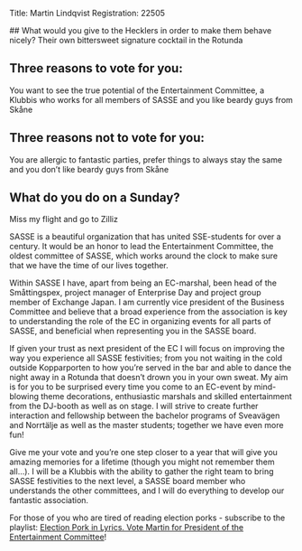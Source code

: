 Title: Martin Lindqvist
Registration: 22505

<section class="well" markdown="1">
## What would you give to the Hecklers in order to make them behave nicely?
Their own bittersweet signature cocktail in the Rotunda

## Three reasons to vote for you:
You want to see the true potential of the Entertainment Committee, a Klubbis who works for all members of SASSE and you like beardy guys from Skåne

## Three reasons not to vote for you:
You are allergic to fantastic parties, prefer things to always stay the same and you don’t like beardy guys from Skåne

## What do you do on a Sunday?
Miss my flight and go to Zilliz
</section>

SASSE is a beautiful organization that has united SSE-students for over a century. It would be an honor to lead the Entertainment Committee, the oldest committee of SASSE, which works around the clock to make sure that we have the time of our lives together.

Within SASSE I have, apart from being an EC-marshal, been head of the Småttingspex, project manager of Enterprise Day and project group member of Exchange Japan. I am currently vice president of the Business Committee and believe that a broad experience from the association is key to understanding the role of the EC in organizing events for all parts of SASSE, and beneficial when representing you in the SASSE board.

If given your trust as next president of the EC I will focus on improving the way you experience all SASSE festivities; from you not waiting in the cold outside Kopparporten to how you’re served in the bar and able to dance the night away in a Rotunda that doesn’t drown you in your own sweat. My aim is for you to be surprised every time you come to an EC-event by mind-blowing theme decorations, enthusiastic marshals and skilled entertainment from the DJ-booth as well as on stage. I will strive to create further interaction and fellowship between the bachelor programs of Sveavägen and Norrtälje as well as the master students; together we have even more fun!

Give me your vote and you’re one step closer to a year that will give you amazing memories for a lifetime (though you might not remember them all…). I will be a Klubbis with the ability to gather the right team to bring SASSE festivities to the next level, a SASSE board member who understands the other committees, and I will do everything to develop our fantastic association.

For those of you who are tired of reading election porks - subscribe to the playlist:
[Election Pork in Lyrics. Vote Martin for President of the Entertainment Committee][1]!

[1]: http://open.spotify.com/user/regattan09/playlist/7BXB13MYyKmouAS4kBIyxU
